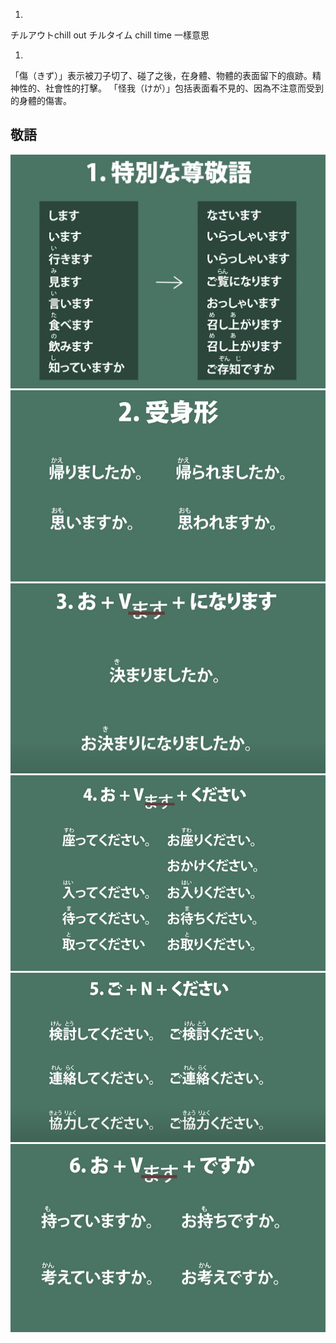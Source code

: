 
1. 
チルアウトchill out
チルタイム chill time
一樣意思

1. 
「傷（きず）」表示被刀子切了、碰了之後，在身體、物體的表面留下的痕跡。精神性的、社會性的打擊。
「怪我（けが）」包括表面看不見的、因為不注意而受到的身體的傷害。

## 敬語

![image.png](https://raw.githubusercontent.com/Ash0645/image_remote/main/202311301316866.png)
![image.png](https://raw.githubusercontent.com/Ash0645/image_remote/main/202311301317186.png)
![image.png](https://raw.githubusercontent.com/Ash0645/image_remote/main/202311301318900.png)
![image.png](https://raw.githubusercontent.com/Ash0645/image_remote/main/202311301318191.png)
![image.png](https://raw.githubusercontent.com/Ash0645/image_remote/main/202311301319102.png)
![image.png](https://raw.githubusercontent.com/Ash0645/image_remote/main/202311301320959.png)

